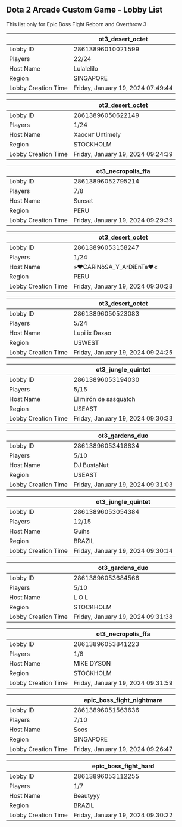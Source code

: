 ## Dota 2 Arcade Custom Game - Lobby List

This list only for Epic Boss Fight Reborn and Overthrow 3

|  | ot3_desert_octet |
| ------ | ------ |
| Lobby ID | 28613896010021599 |
| Players | 22/24 |
| Host Name | Lulalelilo |
| Region | SINGAPORE |
| Lobby Creation Time | Friday, January 19, 2024 07:49:44 |


|  | ot3_desert_octet |
| ------ | ------ |
| Lobby ID | 28613896050622149 |
| Players | 1/24 |
| Host Name | Хaoсит  Untimely |
| Region | STOCKHOLM |
| Lobby Creation Time | Friday, January 19, 2024 09:24:39 |


|  | ot3_necropolis_ffa |
| ------ | ------ |
| Lobby ID | 28613896052795214 |
| Players | 7/8 |
| Host Name | Sunset |
| Region | PERU |
| Lobby Creation Time | Friday, January 19, 2024 09:29:39 |


|  | ot3_desert_octet |
| ------ | ------ |
| Lobby ID | 28613896053158247 |
| Players | 1/24 |
| Host Name | »♥CARiNôSA_Y_ArDiEnTe♥« |
| Region | PERU |
| Lobby Creation Time | Friday, January 19, 2024 09:30:28 |


|  | ot3_desert_octet |
| ------ | ------ |
| Lobby ID | 28613896050523083 |
| Players | 5/24 |
| Host Name | Lupi ix Daxao |
| Region | USWEST |
| Lobby Creation Time | Friday, January 19, 2024 09:24:25 |


|  | ot3_jungle_quintet |
| ------ | ------ |
| Lobby ID | 28613896053194030 |
| Players | 5/15 |
| Host Name | El mirón de sasquatch |
| Region | USEAST |
| Lobby Creation Time | Friday, January 19, 2024 09:30:33 |


|  | ot3_gardens_duo |
| ------ | ------ |
| Lobby ID | 28613896053418834 |
| Players | 5/10 |
| Host Name | DJ BustaNut |
| Region | USEAST |
| Lobby Creation Time | Friday, January 19, 2024 09:31:03 |


|  | ot3_jungle_quintet |
| ------ | ------ |
| Lobby ID | 28613896053054384 |
| Players | 12/15 |
| Host Name | Guihs |
| Region | BRAZIL |
| Lobby Creation Time | Friday, January 19, 2024 09:30:14 |


|  | ot3_gardens_duo |
| ------ | ------ |
| Lobby ID | 28613896053684566 |
| Players | 5/10 |
| Host Name | L O L |
| Region | STOCKHOLM |
| Lobby Creation Time | Friday, January 19, 2024 09:31:38 |


|  | ot3_necropolis_ffa |
| ------ | ------ |
| Lobby ID | 28613896053841223 |
| Players | 1/8 |
| Host Name | MIKE DYSON |
| Region | STOCKHOLM |
| Lobby Creation Time | Friday, January 19, 2024 09:31:59 |


|  | epic_boss_fight_nightmare |
| ------ | ------ |
| Lobby ID | 28613896051563636 |
| Players | 7/10 |
| Host Name | Soos |
| Region | SINGAPORE |
| Lobby Creation Time | Friday, January 19, 2024 09:26:47 |


|  | epic_boss_fight_hard |
| ------ | ------ |
| Lobby ID | 28613896053112255 |
| Players | 1/7 |
| Host Name | Beautyyy |
| Region | BRAZIL |
| Lobby Creation Time | Friday, January 19, 2024 09:30:22 |


